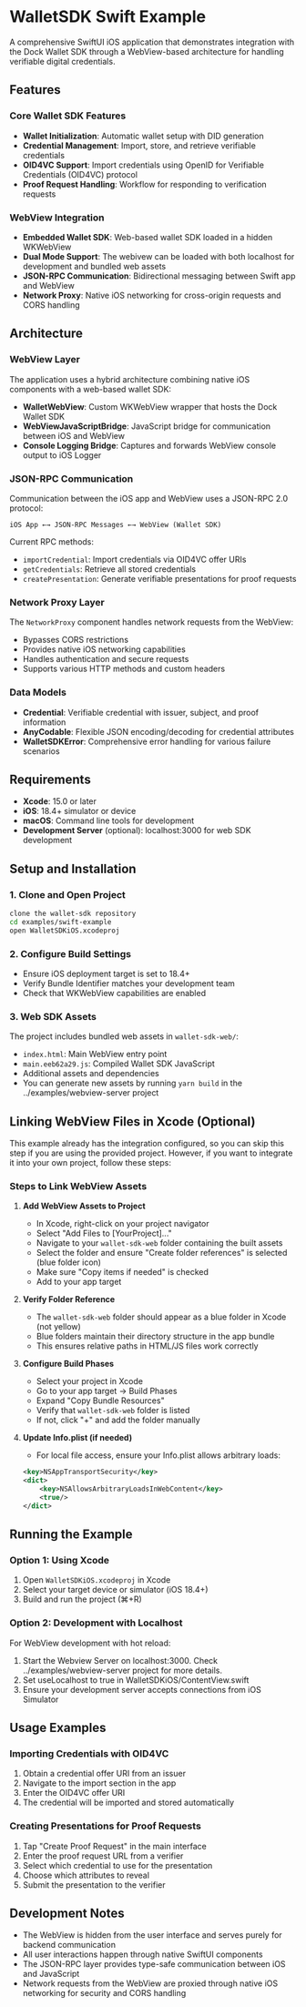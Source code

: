 # WalletSDK Swift Example

A comprehensive SwiftUI iOS application that demonstrates integration with the Dock Wallet SDK through a WebView-based architecture for handling verifiable digital credentials.

## Features

### Core Wallet SDK Features
- **Wallet Initialization**: Automatic wallet setup with DID generation
- **Credential Management**: Import, store, and retrieve verifiable credentials
- **OID4VC Support**: Import credentials using OpenID for Verifiable Credentials (OID4VC) protocol
- **Proof Request Handling**: Workflow for responding to verification requests

### WebView Integration
- **Embedded Wallet SDK**: Web-based wallet SDK loaded in a hidden WKWebView
- **Dual Mode Support**: The webivew can be loaded with both localhost for development and bundled web assets
- **JSON-RPC Communication**: Bidirectional messaging between Swift app and WebView
- **Network Proxy**: Native iOS networking for cross-origin requests and CORS handling

## Architecture

### WebView Layer
The application uses a hybrid architecture combining native iOS components with a web-based wallet SDK:

- **WalletWebView**: Custom WKWebView wrapper that hosts the Dock Wallet SDK
- **WebViewJavaScriptBridge**: JavaScript bridge for communication between iOS and WebView
- **Console Logging Bridge**: Captures and forwards WebView console output to iOS Logger

### JSON-RPC Communication
Communication between the iOS app and WebView uses a JSON-RPC 2.0 protocol:

```
iOS App ←→ JSON-RPC Messages ←→ WebView (Wallet SDK)
```

Current RPC methods:
- `importCredential`: Import credentials via OID4VC offer URIs
- `getCredentials`: Retrieve all stored credentials
- `createPresentation`: Generate verifiable presentations for proof requests

### Network Proxy Layer
The `NetworkProxy` component handles network requests from the WebView:
- Bypasses CORS restrictions
- Provides native iOS networking capabilities
- Handles authentication and secure requests
- Supports various HTTP methods and custom headers

### Data Models
- **Credential**: Verifiable credential with issuer, subject, and proof information
- **AnyCodable**: Flexible JSON encoding/decoding for credential attributes
- **WalletSDKError**: Comprehensive error handling for various failure scenarios

## Requirements

- **Xcode**: 15.0 or later
- **iOS**: 18.4+ simulator or device
- **macOS**: Command line tools for development
- **Development Server** (optional): localhost:3000 for web SDK development

## Setup and Installation

### 1. Clone and Open Project
```bash
clone the wallet-sdk repository
cd examples/swift-example
open WalletSDKiOS.xcodeproj
```

### 2. Configure Build Settings
- Ensure iOS deployment target is set to 18.4+
- Verify Bundle Identifier matches your development team
- Check that WKWebView capabilities are enabled

### 3. Web SDK Assets
The project includes bundled web assets in `wallet-sdk-web/`:
- `index.html`: Main WebView entry point
- `main.eeb62a29.js`: Compiled Wallet SDK JavaScript
- Additional assets and dependencies
- You can generate new assets by running `yarn build` in the ../examples/webview-server project

## Linking WebView Files in Xcode (Optional)

This example already has the integration configured, so you can skip this step if you are using the provided project. However, if you want to integrate it into your own project, follow these steps:

### Steps to Link WebView Assets

1. **Add WebView Assets to Project**
   - In Xcode, right-click on your project navigator
   - Select "Add Files to [YourProject]..."
   - Navigate to your `wallet-sdk-web` folder containing the built assets
   - Select the folder and ensure "Create folder references" is selected (blue folder icon)
   - Make sure "Copy items if needed" is checked
   - Add to your app target

2. **Verify Folder Reference**
   - The `wallet-sdk-web` folder should appear as a blue folder in Xcode (not yellow)
   - Blue folders maintain their directory structure in the app bundle
   - This ensures relative paths in HTML/JS files work correctly

3. **Configure Build Phases**
   - Select your project in Xcode
   - Go to your app target → Build Phases
   - Expand "Copy Bundle Resources"
   - Verify that `wallet-sdk-web` folder is listed
   - If not, click "+" and add the folder manually

4. **Update Info.plist (if needed)**
   - For local file access, ensure your Info.plist allows arbitrary loads:
   ```xml
   <key>NSAppTransportSecurity</key>
   <dict>
       <key>NSAllowsArbitraryLoadsInWebContent</key>
       <true/>
   </dict>
   ```

## Running the Example

### Option 1: Using Xcode
1. Open `WalletSDKiOS.xcodeproj` in Xcode
2. Select your target device or simulator (iOS 18.4+)
3. Build and run the project (⌘+R)

### Option 2: Development with Localhost
For WebView development with hot reload:
1. Start the Webview Server on localhost:3000. Check ../examples/webview-server project for more details.
2. Set useLocalhost to true in WalletSDKiOS/ContentView.swift
3. Ensure your development server accepts connections from iOS Simulator

## Usage Examples

### Importing Credentials with OID4VC
1. Obtain a credential offer URI from an issuer
2. Navigate to the import section in the app
3. Enter the OID4VC offer URI
4. The credential will be imported and stored automatically

### Creating Presentations for Proof Requests
1. Tap "Create Proof Request" in the main interface
2. Enter the proof request URL from a verifier
3. Select which credential to use for the presentation
4. Choose which attributes to reveal
5. Submit the presentation to the verifier

## Development Notes

- The WebView is hidden from the user interface and serves purely for backend communication
- All user interactions happen through native SwiftUI components
- The JSON-RPC layer provides type-safe communication between iOS and JavaScript
- Network requests from the WebView are proxied through native iOS networking for security and CORS handling

